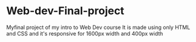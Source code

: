 # Web-dev-Final-project
Myfinal project of my intro to Web Dev course
It is made using only HTML and CSS and it's responsive for 1600px width and 400px width
